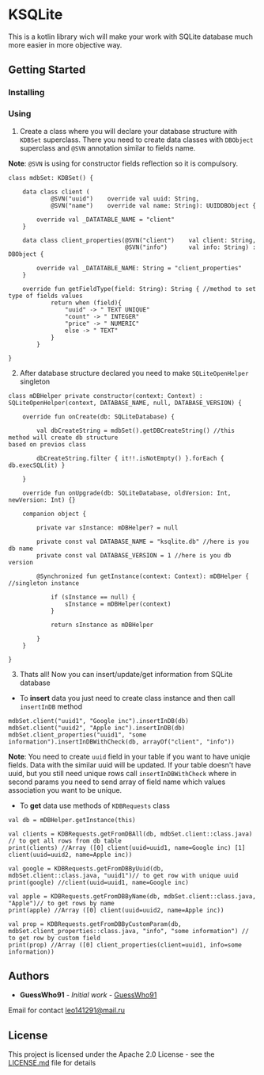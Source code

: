 # KSQLite

This is a kotlin library wich will make your work with SQLite database much more easier in more objective way.

## Getting Started

### Installing

### Using

1) Create a class where you will declare your database structure with `KDBSet` superclass.
There you need to create data classes with `DBObject` superclass and `@SVN` annotation similar to fields name.

<b>Note</b>: `@SVN` is using for constructor fields reflection so it is compulsory.

```
class mdbSet: KDBSet() {

    data class client (
            @SVN("uuid")    override val uuid: String,
            @SVN("name")    override val name: String): UUIDDBObject {

        override val _DATATABLE_NAME = "client"
    }

    data class client_properties(@SVN("client")    val client: String,
                                 @SVN("info")      val info: String) : DBObject {

        override val _DATATABLE_NAME: String = "client_properties"
    }
    
    override fun getFieldType(field: String): String { //method to set type of fields values
            return when (field){
                "uuid" -> " TEXT UNIQUE"
                "count" -> " INTEGER"
                "price" -> " NUMERIC"
                else -> " TEXT"
            }
        }

}
```
2) After database structure declared you need to make `SQLiteOpenHelper` singleton

```
class mDBHelper private constructor(context: Context) : SQLiteOpenHelper(context, DATABASE_NAME, null, DATABASE_VERSION) {

    override fun onCreate(db: SQLiteDatabase) {

        val dbCreateString = mdbSet().getDBCreateString() //this method will create db structure 
based on previos class

        dbCreateString.filter { it!!.isNotEmpty() }.forEach { db.execSQL(it) }

    }

    override fun onUpgrade(db: SQLiteDatabase, oldVersion: Int, newVersion: Int) {}

    companion object {

        private var sInstance: mDBHelper? = null

        private const val DATABASE_NAME = "ksqlite.db" //here is you db name
        private const val DATABASE_VERSION = 1 //here is you db version

        @Synchronized fun getInstance(context: Context): mDBHelper { //singleton instance

            if (sInstance == null) {
                sInstance = mDBHelper(context)
            }

            return sInstance as mDBHelper

        }
    }

}
```

3) Thats all! Now you can insert/update/get information from SQLite database

- To <b>insert</b> data you just need to create class instance and then call `insertInDB` method

```
mdbSet.client("uuid1", "Google inc").insertInDB(db)
mdbSet.client("uuid2", "Apple inc").insertInDB(db)
mdbSet.client_properties("uuid1", "some information").insertInDBWithCheck(db, arrayOf("client", "info"))
```

<b>Note</b>: You need to create `uuid` field in your table if you want to have uniqie fields. Data with the similar uuid will be updated. If your table doesn't have uuid, but you still need unique rows call `insertInDBWithCheck` where in second params you need to send array of field name which values association you want to be unique.

- To <b>get</b> data use methods of `KDBRequests` class

```
val db = mDBHelper.getInstance(this)

val clients = KDBRequests.getFromDBAll(db, mdbSet.client::class.java) // to get all rows from db table
print(clients) //Array ([0] client(uuid=uuid1, name=Google inc) [1] client(uuid=uuid2, name=Apple inc))

val google = KDBRequests.getFromDBByUuid(db, mdbSet.client::class.java, "uuid1")// to get row with unique uuid
print(google) //client(uuid=uuid1, name=Google inc)

val apple = KDBRequests.getFromDBByName(db, mdbSet.client::class.java, "Apple")// to get rows by name
print(apple) //Array ([0] client(uuid=uuid2, name=Apple inc))

val prop = KDBRequests.getFromDBByCustomParam(db, mdbSet.client_properties::class.java, "info", "some information") // to get row by custom field
print(prop) //Array ([0] client_properties(client=uuid1, info=some information))

```

## Authors

* **GuessWho91** - *Initial work* - [GuessWho91](https://github.com/GuessWho91)

Email for contact leo141291@mail.ru

## License

This project is licensed under the Apache 2.0 License - see the [LICENSE.md](LICENSE.md) file for details